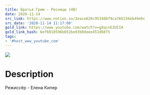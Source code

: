 ```yaml
---
title: Братья Грим - Ресницы (HQ)
date: 2020-11-14
src_link: https://www.notion.so/2eace626c95348bf9ca766156eb49e0c
src_date: '2020-11-14 11:17:00'
gold_link: https://www.youtube.com/watch?v=gXqcnE2UIIA
gold_link_hash: 6ef6018596b052be93b0deee451d66f5
tags:
- '#host_www_youtube_com'
---
```


![](https://www.youtube.com/watch?v=gXqcnE2UIIA) 
# Description 
Режиссёр - Елена Кипер